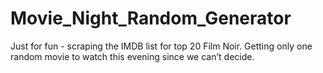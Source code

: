 # Movie_Night_Random_Generator
Just for fun - scraping the IMDB list for top 20 Film Noir. Getting only one random movie to watch this evening since we can’t decide.
